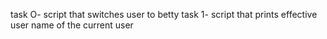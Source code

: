 task O- script that switches user to betty
task 1- script that prints effective user name of the current user
